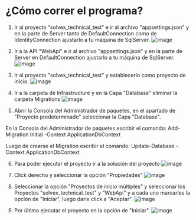 # ¿Cómo correr el programa?

1. Ir al proyecto "solvex_technical_test" e ir al archivo "appsettings.json" y en la parte de Server tanto de DefaultConnection como de IdentityConnection ajustarlo a tu máquina de SqlServer.
![image](https://github.com/JaimeTerrero/Solvex_Technical_Test/assets/95511131/48c78341-cb76-4b8d-8e3a-d49feb221433)

2. Ir a la API "WebApi" e ir al archivo "appsettings.json" y en la parte de Server en DefaultConnection ajustarlo a tu máquina de SqlServer.
![image](https://github.com/JaimeTerrero/Solvex_Technical_Test/assets/95511131/d8f0ed3e-e327-4d5c-92be-4fffba93fe9b)

3. Ir al proyecto "solvex_technical_test" y establecerlo como proyecto de inicio.
![image](https://github.com/JaimeTerrero/Solvex_Technical_Test/assets/95511131/561ad20e-4fda-4638-90b7-8e3efcf512e6)

4. Ir a la carpeta de Infrastructure y en la Capa "Database" eliminar la carpeta Migrations
![image](https://github.com/JaimeTerrero/Solvex_Technical_Test/assets/95511131/84967a60-1021-4676-810b-54bb3a1d3fb7)

5. Abrir la Consola del Administrador de paquetes, en el apartado de "Proyecto predeterminado" seleccionar la Capa "Database".
 
  En la Consola del Administrador de paquetes escribir el comando: 
  Add-Migration Initial -Context ApplicationDbContext

  Luego de crearse el Migration escribir el comando:
  Update-Database -Context ApplicationDbContext

6. Para poder ejecutar el proyecto ir a la solución del proyecto
![image](https://github.com/JaimeTerrero/Solvex_Technical_Test/assets/95511131/289f639c-7f78-4c3c-8aac-0e593a80adef)

7. Click derecho y seleccionar la opción "Propiedades"
![image](https://github.com/JaimeTerrero/Solvex_Technical_Test/assets/95511131/cb91c144-5038-474a-b58e-df082e83440f)

8. Seleccionar la opción "Proyectos de inicio múltiples" y seleccionar los Proyectos "solvex_technical_test" y "WebApi" y a cada uno marcarles la opción de "Iniciar", luego darle click a "Aceptar".
![image](https://github.com/JaimeTerrero/Solvex_Technical_Test/assets/95511131/a2d03bf8-48c9-4888-a8a2-e03beac2d938)

9. Por último ejecutar el proyecto en la opción de "Iniciar".
![image](https://github.com/JaimeTerrero/Solvex_Technical_Test/assets/95511131/34cafab3-1e10-4437-b531-75aff1e1329e)
